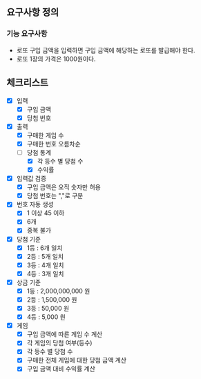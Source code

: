 ## 요구사항 정의
### 기능 요구사항
- 로또 구입 금액을 입력하면 구입 금액에 해당하는 로또를 발급해야 한다.
- 로또 1장의 가격은 1000원이다.

## 체크리스트
- [x] 입력
  - [x] 구입 금액
  - [x] 당첨 번호

- [x] 출력
  - [x] 구매한 게임 수
  - [x] 구매한 번호 오름차순
  - [ ] 당첨 통계
    - [x] 각 등수 별 당첨 수
    - [x] 수익률

- [x] 입력값 검증
  - [x] 구입 금액은 오직 숫자만 허용
  - [x] 당첨 번호는 ","로 구분

- [x] 번호 자동 생성
  - [x] 1 이상 45 이하
  - [x] 6개
  - [x] 중복 불가

- [x] 당첨 기준
  - [x] 1등 : 6개 일치
  - [x] 2등 : 5개 일치
  - [x] 3등 : 4개 일치
  - [x] 4등 : 3개 일치

- [x] 상금 기준
  - [x] 1등 :  2,000,000,000 원
  - [x] 2등 :      1,500,000 원
  - [x] 3등 :         50,000 원
  - [x] 4등 :          5,000 원

- [x] 게임
  - [x] 구입 금액에 따른 게임 수 계산
  - [x] 각 게임의 당첨 여부(등수)
  - [x] 각 등수 별 당첨 수
  - [x] 구매한 전체 게임에 대한 당첨 금액 계산
  - [x] 구입 금액 대비 수익률 계산
